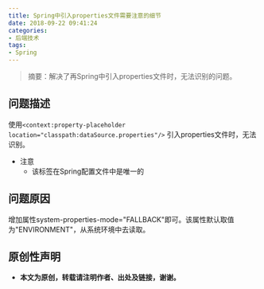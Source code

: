 ```yaml
---
title: Spring中引入properties文件需要注意的细节
date: 2018-09-22 09:41:24
categories:
- 后端技术
tags:
- Spring
---
```


> 摘要：解决了再Spring中引入properties文件时，无法识别的问题。

<!-- more -->

## 问题描述

使用`<context:property-placeholder location="classpath:dataSource.properties"/>` 引入properties文件时，无法识别。

- 注意
  - 该标签在Spring配置文件中是唯一的

## 问题原因

增加属性system-properties-mode="FALLBACK"即可。该属性默认取值为"ENVIRONMENT"，从系统环境中去读取。

## 原创性声明
- **本文为原创，转载请注明作者、出处及链接，谢谢。**
